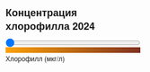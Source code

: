 <html lang="en">
<head>
<meta charset="UTF-8">
<meta http-equiv="X-UA-Compatible" content="IE=edge">
<meta name="viewport" content="width=device-width, initial-scale=1.0">
<title>Create a time slider</title>
<script src="https://cdn.maptiler.com/maptiler-sdk-js/v2.3.0/maptiler-sdk.umd.js"></script>
<link href="https://cdn.maptiler.com/maptiler-sdk-js/v2.3.0/maptiler-sdk.css" rel="stylesheet" />
<style>
  body {margin: 0; padding: 0;}
  #map {position: absolute; top: 0; bottom: 0; width: 100%;}
</style>
</head>
<body>
<style>
    .map-overlay {
        font: 12px/20px 'Helvetica Neue', Arial, Helvetica, sans-serif;
        position: absolute;
        width: 25%;
        top: 0;
        left: 0;
        padding: 10px;
    }

    .map-overlay .map-overlay-inner {
        background-color: #fff;
        box-shadow: 0 1px 2px rgba(0, 0, 0, 0.2);
        border-radius: 3px;
        padding: 10px;
        margin-bottom: 10px;
    }

    .map-overlay h2 {
        line-height: 24px;
        display: block;
        margin: 0 0 10px;
    }

    .map-overlay .legend .bar {
        height: 10px;
        width: 100%;
        background: linear-gradient(to right, #fca107, #7f3121);
    }

    .map-overlay input {
        background-color: transparent;
        display: inline-block;
        width: 100%;
        position: relative;
        margin: 0;
        cursor: ew-resize;
    }
</style>

<div id="map"></div>

<div class="map-overlay top">
    <div class="map-overlay-inner">
        <h2>Концентрация хлорофилла 2024</h2>
        <label id="month"></label>
        <input id="slider" type="range" min="0" max="11" step="1" value="0" />
    </div>
    <div class="map-overlay-inner">
        <div id="legend" class="legend">
            <div class="bar"></div>
            <div>Хлорофилл (мкг/л)</div>
        </div>
    </div>
</div>

<script src="https://d3js.org/d3.v3.min.js" charset="utf-8"></script>
<script>
    maptilersdk.config.apiKey = 'V3KVjYtkCfIVDjRVi52t';
    var map = new maptilersdk.Map({
        container: 'map',
        style: maptilersdk.MapStyle.STREETS,
        center: [38.19, 43.58],
        zoom: 6.9
    });

    var months = [
        'Январь',
        'Февраль',
        'Март',
        'Апрель',
        'Май',
        'Июнь',
        'Июль',
        'Август',
        'Сентябрь',
        'Октябрь',
        'Ноябрь',
        'Декабрь'
    ];

    function filterBy(month) {
        var filters = ['==', 'month', month];
        map.setFilter('data-circles', filters);

        // Set the label to the month
        document.getElementById('month').textContent = months[month];
    }

    map.on('load', function () {
        d3.json(
            'https://raw.githubusercontent.com/v-evstifeev/data/main/test_geo_data_m4.geojson',
            function (err, data) {
                if (err) throw err;

                // Create a month property value based on time
                // used to filter against.
                data.features = data.features.map(function (d) {
                    d.properties.month = new Date(d.properties.time*1000).getMonth();//домножаем на 1000 timestamp
					console.log(d.properties.month);
                    return d;
                });

                map.addSource('geodata', {
                    'type': 'geojson',
                    data: data
                });

                map.addLayer({
                    'id': 'data-circles',
                    'type': 'circle',
                    'source': 'geodata',
                    'paint': {
                        'circle-color': [
                            'interpolate',
                            ['linear'],
                            ['get', 'level'],
                            1,
                            '#FCA107',
                            50,
                            '#7F3121'
                        ],
                        'circle-opacity': 0.75,
                        'circle-radius': 20
                    }
                });
				
				map.on('click', 'data-circles', function (e) {
				    var text = Number.parseFloat(e.features[0].properties.level).toFixed(2);
					new maptilersdk.Popup()
						.setLngLat(e.lngLat)
						.setHTML(text.concat(' мкг/л'))
						.addTo(map);
				});

				map.on('mouseenter', 'data-circles', function () {
					map.getCanvas().style.cursor = 'pointer';
				});

				map.on('mouseleave', 'data-circles', function () {
					map.getCanvas().style.cursor = '';
				});

                filterBy(0);

                document
                    .getElementById('slider')
                    .addEventListener('input', function (e) {
                        var month = parseInt(e.target.value, 10);
						console.log(month);
                        filterBy(month);
                    });
            }
        );
    });
</script>
</body>
</html>
